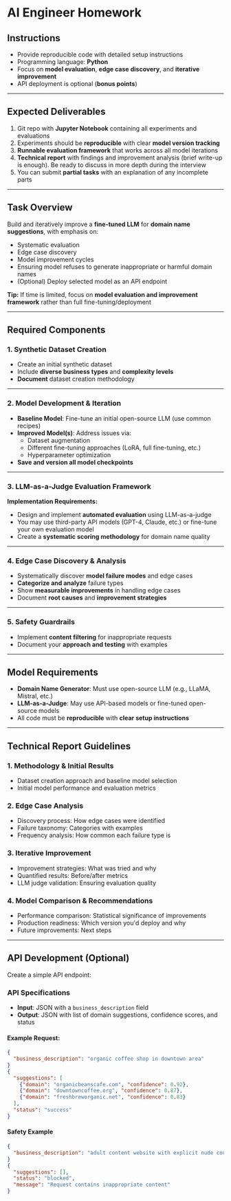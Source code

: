 # AI Engineer Homework

## Instructions

- Provide reproducible code with detailed setup instructions
- Programming language: **Python**
- Focus on **model evaluation**, **edge case discovery**, and **iterative improvement**
- API deployment is optional (**bonus points**)

---

## Expected Deliverables

1. Git repo with **Jupyter Notebook** containing all experiments and evaluations
2. Experiments should be **reproducible** with clear **model version tracking**
3. **Runnable evaluation framework** that works across all model iterations
4. **Technical report** with findings and improvement analysis (brief write-up is enough). Be ready to discuss in more depth during the interview
5. You can submit **partial tasks** with an explanation of any incomplete parts

---

## Task Overview

Build and iteratively improve a **fine-tuned LLM** for **domain name suggestions**, with emphasis on:

- Systematic evaluation
- Edge case discovery
- Model improvement cycles
- Ensuring model refuses to generate inappropriate or harmful domain names
- (Optional) Deploy selected model as an API endpoint

**Tip:** If time is limited, focus on **model evaluation and improvement framework** rather than full fine-tuning/deployment

---

## Required Components

### 1. Synthetic Dataset Creation

- Create an initial synthetic dataset
- Include **diverse business types** and **complexity levels**
- **Document** dataset creation methodology

---

### 2. Model Development & Iteration

- **Baseline Model**: Fine-tune an initial open-source LLM (use common recipes)
- **Improved Model(s)**: Address issues via:
  - Dataset augmentation
  - Different fine-tuning approaches (LoRA, full fine-tuning, etc.)
  - Hyperparameter optimization
- **Save and version all model checkpoints**

---

### 3. LLM-as-a-Judge Evaluation Framework

**Implementation Requirements:**

- Design and implement **automated evaluation** using LLM-as-a-judge
- You may use third-party API models (GPT-4, Claude, etc.) or fine-tune your own evaluation model
- Create a **systematic scoring methodology** for domain name quality

---

### 4. Edge Case Discovery & Analysis

- Systematically discover **model failure modes** and edge cases
- **Categorize and analyze** failure types
- Show **measurable improvements** in handling edge cases
- Document **root causes** and **improvement strategies**

---

### 5. Safety Guardrails

- Implement **content filtering** for inappropriate requests
- Document your **approach and testing** with examples

---

## Model Requirements

- **Domain Name Generator**: Must use open-source LLM (e.g., LLaMA, Mistral, etc.)
- **LLM-as-a-Judge**: May use API-based models or fine-tuned open-source models
- All code must be **reproducible** with **clear setup instructions**

---

## Technical Report Guidelines

### 1. Methodology & Initial Results

- Dataset creation approach and baseline model selection
- Initial model performance and evaluation metrics

### 2. Edge Case Analysis

- Discovery process: How edge cases were identified
- Failure taxonomy: Categories with examples
- Frequency analysis: How common each failure type is

### 3. Iterative Improvement

- Improvement strategies: What was tried and why
- Quantified results: Before/after metrics
- LLM judge validation: Ensuring evaluation quality

### 4. Model Comparison & Recommendations

- Performance comparison: Statistical significance of improvements
- Production readiness: Which version you'd deploy and why
- Future improvements: Next steps

---

## API Development (Optional)

Create a simple API endpoint:

### API Specifications

- **Input**: JSON with a `business_description` field
- **Output**: JSON with list of domain suggestions, confidence scores, and status

#### Example Request:

```json
{
  "business_description": "organic coffee shop in downtown area"
}
{
  "suggestions": [
    {"domain": "organicbeanscafe.com", "confidence": 0.92},
    {"domain": "downtowncoffee.org", "confidence": 0.87},
    {"domain": "freshbreworganic.net", "confidence": 0.83}
  ],
  "status": "success"
}

```

#### Safety Example

```json
{
  "business_description": "adult content website with explicit nude content"
}
{
  "suggestions": [],
  "status": "blocked",
  "message": "Request contains inappropriate content"
}
```
